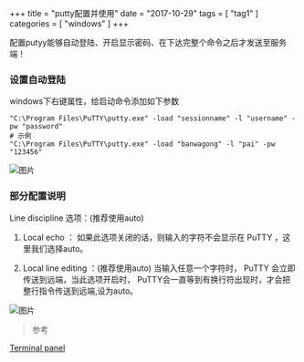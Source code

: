 +++
title = "putty配置并使用"
date = "2017-10-29"
tags = [ "tag1" ]
categories = [ "windows" ]
+++

配置putyy能够自动登陆、开启显示密码、在下达完整个命令之后才发送至服务端！
<!--more-->
### 设置自动登陆

windows下右键属性，给启动命令添加如下参数
```shell
"C:\Program Files\PuTTY\putty.exe" -load "sessionname" -l "username" -pw "password"
# 示例
"C:\Program Files\PuTTY\putty.exe" -load "banwagong" -l "pai" -pw "123456"
```
![图片](../pictures/QQ20171029112826.png "点我显示")

### 部分配置说明

Line discipline 选项：(推荐使用auto)
1. Local echo ：
如果此选项关闭的话，则输入的字符不会显示在 PuTTY ，这里我们选择auto。

2. Local line editing ：(推荐使用auto)
当输入任意一个字符时， PuTTY 会立即传送到远端，当此选项开启时， PuTTY会一直等到有换行符出现时，才会把整行指令传送到远端,设为auto。

![图片](../pictures/QQ20171029120630.png "点我显示")

>参考 

[Terminal panel](https://bcc16.ncu.edu.tw/6/putty/puttyt.html "点我访问")
